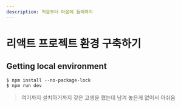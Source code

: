 ```yaml
---
description: 처음부터 마음에 들때까지
---
```


# 리액트 프로젝트 환경 구축하기

## Getting local environment

```
$ npm install --no-package-lock
$ npm run dev
```

> 여기까지 설치하기까지 갖은 고생을 했는데 남겨 놓은게 없어서 아쉬움



